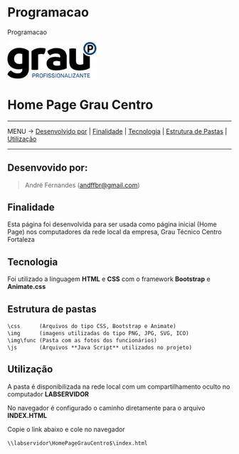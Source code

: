 # Programacao
Programacao

<img src="_assets/logo.svg" alt="Texto Alternativo" width="200px">

# Home Page Grau Centro

-----

MENU -> [Desenvolvido por](#desenvolvido-por) | [Finalidade](#finalidade) | [Tecnologia](#tecnologia) | [Estrutura de Pastas](#estrutura-de-pastas) | [Utilização](#utilizacao)

-----

<a name="desenvolvido-por"></a>
## Desenvovido por:
> André Fernandes (andffbr@gmail.com)

<a name="finalidade"></a>
## Finalidade
Esta página foi desenvolvida para ser usada como página inicial (Home Page) nos computadores da rede local da empresa, Grau Técnico Centro Fortaleza

<a name="tecnologia"></a>
## Tecnologia
Foi utilizado a linguagem **HTML** e **CSS** com o framework **Bootstrap** e **Animate.css**

<a name="estrutura-de-pastas"></a>
## Estrutura de pastas

```
\css      (Arquivos do tipo CSS, Bootstrap e Animate)
\img      (imagens utilizadas do tipo PNG, JPG, SVG, ICO)
\img\func (Pasta com as fotos dos funcionários)
\js       (Arquivos **Java Script** utilizados no projeto)
```
<a name="utilizacao"></a>
## Utilização
A pasta é disponibilizada na rede local com um compartilhamento oculto no computador **LABSERVIDOR**

No navegador é configurado o caminho diretamente para o arquivo **INDEX.HTML**

Copie o link abaixo e cole no navegador
```
\\labservidor\HomePageGrauCentro$\index.html
```
